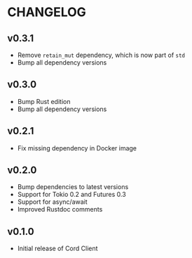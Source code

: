 # CHANGELOG

## v0.3.1

- Remove `retain_mut` dependency, which is now part of `std`
- Bump all dependency versions

## v0.3.0

- Bump Rust edition
- Bump all dependency versions

## v0.2.1

-   Fix missing dependency in Docker image

## v0.2.0

-   Bump dependencies to latest versions
-   Support for Tokio 0.2 and Futures 0.3
-   Support for async/await
-   Improved Rustdoc comments

## v0.1.0

-   Initial release of Cord Client
